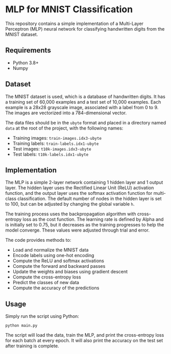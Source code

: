 # MLP for MNIST Classification

This repository contains a simple implementation of a Multi-Layer Perceptron (MLP) neural network for classifying handwritten digits from the MNIST dataset.

## Requirements

- Python 3.8+
- Numpy

## Dataset

The MNIST dataset is used, which is a database of handwritten digits. It has a training set of 60,000 examples and a test set of 10,000 examples. Each example is a 28x28 grayscale image, associated with a label from 0 to 9. The images are vectorized into a 784-dimensional vector.

The data files should be in the `ubyte` format and placed in a directory named `data` at the root of the project, with the following names:

- Training images: `train-images.idx3-ubyte`
- Training labels: `train-labels.idx1-ubyte`
- Test images: `t10k-images.idx3-ubyte`
- Test labels: `t10k-labels.idx1-ubyte`

## Implementation

The MLP is a simple 2-layer network containing 1 hidden layer and 1 output layer. The hidden layer uses the Rectified Linear Unit (ReLU) activation function, and the output layer uses the softmax activation function for multi-class classification. The default number of nodes in the hidden layer is set to 100, but can be adjusted by changing the global variable `h`.

The training process uses the backpropagation algorithm with cross-entropy loss as the cost function. The learning rate is defined by Alpha and is initially set to 0.75, but it decreases as the training progresses to help the model converge. These values were adjusted through trial and error.

The code provides methods to:
- Load and normalize the MNIST data
- Encode labels using one-hot encoding
- Compute the ReLU and softmax activations
- Compute the forward and backward passes
- Update the weights and biases using gradient descent
- Compute the cross-entropy loss
- Predict the classes of new data
- Compute the accuracy of the predictions

## Usage

Simply run the script using Python:

```
python main.py
```

The script will load the data, train the MLP, and print the cross-entropy loss for each batch at every epoch. It will also print the accuracy on the test set after training is complete.
